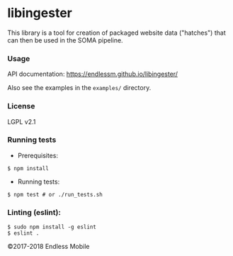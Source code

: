 libingester
===================

This library is a tool for creation of packaged website data ("hatches") that can then be used in the SOMA pipeline.

### Usage
API documentation: https://endlessm.github.io/libingester/

Also see the examples in the `examples/` directory.

### License
LGPL v2.1

### Running tests
- Prerequisites:
 ```
 $ npm install
 ```

- Running tests:
 ```
 $ npm test # or ./run_tests.sh
 ```

### Linting (eslint):
 ```
 $ sudo npm install -g eslint
 $ eslint .
 ```

©2017-2018 Endless Mobile
